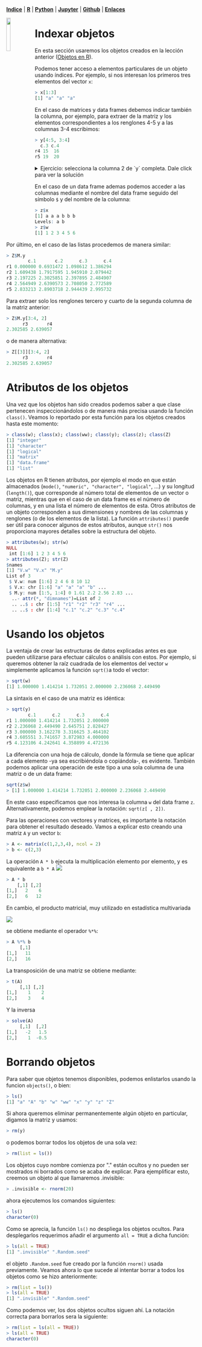 <p align="left">
<strong><a href="../Indice.md">Indice</a></strong>
|
<strong><a href="../Intro-a-R/R.md">R</a></strong>
|
<strong><a href="../Intro-a-Python/Python.md">Python</a></strong>
|
<strong><a href="../Intro-a-Jupyter/Jupyter.md">Jupyter</a></strong>
|
<strong><a href="../Intro-a-github/Github.md">Github</a></strong>
|
<strong><a href="../enlaces.md">Enlaces</a></strong>
</p>

<img     style="float: left;" src="OHWe.png" width=15% height=15%>

# Indexar objetos

En esta sección usaremos los objetos creados en la lección anterior (<a href="../Intro-a-R/03-Objetos.md">Objetos en R</a>).

Podemos tener acceso a elementos particulares de un objeto usando índices. Por ejemplo, si nos interesan los primeros tres elementos del vector `x`:

```r
> x[1:3]
[1] "a" "a" "a"
```

En el caso de matrices y data frames debemos indicar también la columna, por ejemplo, para extraer de la matriz y los elementos correspondientes a los renglones 4-5 y a las columnas 3-4 escribimos:

```r
> y[4:5, 3:4]
  c.3 c.4
r4 15  16
r5 19  20
```
<details>
<summary>Ejercicio: selecciona la columna 2 de `y` completa. Dale click para ver la solución</summary>
  
 ```r
> y[, 2]
r1 r2 r3 r4 r5
 2  6 10 14 18
```
  
</details>

En el caso de un data frame ademas podemos acceder a las columnas mediante el nombre del data frame seguido del símbolo `$` y del nombre de la columna:

```r
> z$x
[1] a a a b b b
Levels: a b
> z$w
[1] 1 2 3 4 5 6
```

Por último, en el caso de las listas procedemos de manera similar:

```r
> Z$M.y
        c.1       c.2      c.3      c.4
r1 0.000000 0.6931472 1.098612 1.386294
r2 1.609438 1.7917595 1.945910 2.079442
r3 2.197225 2.3025851 2.397895 2.484907
r4 2.564949 2.6390573 2.708050 2.772589
r5 2.833213 2.8903718 2.944439 2.995732
```

Para extraer solo los renglones tercero y cuarto de la segunda columna de la matriz  anterior:

```r
> Z$M.y[3:4, 2]
      r3       r4
2.302585 2.639057
```
o de manera alternativa:

```r
> Z[[3]][3:4, 2]
      r3       r4
2.302585 2.639057
```

# Atributos de los objetos 
Una vez que los objetos han sido creados podemos saber a que clase pertenecen inspeccionándolos o de manera más precisa usando la función `class()`. Veamos lo reportado por esta función para los objetos creados hasta este momento:

```r
> class(w); class(x); class(ww); class(y); class(z); class(Z)
[1] "integer"
[1] "character"
[1] "logical"
[1] "matrix"
[1] "data.frame"
[1] "list"
```

Los objetos en R tienen atributos, por ejemplo el modo en que están almacenados (`mode()`, `"numeric", "character", "logical"`, ...) y su longitud (`length()`), que corresponde al número total de elementos de un vector o matriz, mientras que en el caso de un data frame es el número de columnas, y en una lista el número de elementos de esta. Otros atributos de un objeto corresponden a sus dimensiones y nombres de las columnas y renglones (o de los elementos de la lista). La función `attributes()` puede ser útil para conocer algunos de estos atributos, aunque `str()` nos proporciona mayores detalles sobre la estructura del objeto.

```r
> attributes(w); str(w)
NULL
 int [1:6] 1 2 3 4 5 6
> attributes(Z); str(Z)
$names
[1] "V.w" "V.x" "M.y"
List of 3
 $ V.w: num [1:6] 2 4 6 8 10 12
 $ V.x: chr [1:6] "a" "a" "a" "b" ...
 $ M.y: num [1:5, 1:4] 0 1.61 2.2 2.56 2.83 ...
  ..- attr(*, "dimnames")=List of 2
  .. ..$ : chr [1:5] "r1" "r2" "r3" "r4" ...
  .. ..$ : chr [1:4] "c.1" "c.2" "c.3" "c.4"
```

# Usando los objetos 
La ventaja de crear las estructuras de datos explicadas antes es que pueden utilizarse para efectuar cálculos o análisis con estos. Por ejemplo, si queremos obtener  la raíz cuadrada de los elementos del vector `w` simplemente aplicamos la función `sqrt()`a todo el vector:

```r
> sqrt(w)
[1] 1.000000 1.414214 1.732051 2.000000 2.236068 2.449490
```

La sintaxis en el caso de una matriz es idéntica:

```r
> sqrt(y)
        c.1      c.2      c.3      c.4
r1 1.000000 1.414214 1.732051 2.000000
r2 2.236068 2.449490 2.645751 2.828427
r3 3.000000 3.162278 3.316625 3.464102
r4 3.605551 3.741657 3.872983 4.000000
r5 4.123106 4.242641 4.358899 4.472136
```

La diferencia con una hoja de cálculo, donde la fórmula se tiene que aplicar a cada elemento -ya sea escribiéndola o copiándola-, es evidente. También podemos aplicar una operación de este tipo a una sola columna de una matriz o de un data frame:

```r
sqrt(z$w)
> [1] 1.000000 1.414214 1.732051 2.000000 2.236068 2.449490
```
En este caso especificamos que nos interesa la columna `w` del data frame `z`. Alternativamente, podemos emplear la notación: `sqrt(z[ , 2])`. 

Para las operaciones con vectores y matrices, es importante la notación  para obtener el resultado deseado. Vamos a explicar esto creando una matriz `A` y un vector `b`:

```r
> A <- matrix(c(1,2,3,4), ncol = 2)
> b <- c(2,3)
```

La operación `A * b` ejecuta la multiplicación elemento por elemento, y es equivalente a  `b * A`
![](imagenes/ab.png)

```r
> A * b
    [,1] [,2]
[1,]   2    6
[2,]   6   12
```

En cambio, el producto matricial, muy utilizado en estadística multivariada

![](imagenes/ab_prod.png)

se obtiene mediante el operador `%*%`:
```r
> A %*% b
     [,1]
[1,]   11
[2,]   16
```

La transposición de una matriz se obtiene mediante:

```r
> t(A)
     [,1] [,2]
[1,]    1    2
[2,]    3    4
```

Y la inversa
```r
> solve(A)
     [,1]  [,2]
[1,]   -2   1.5
[2,]    1  -0.5
```


# Borrando objetos

Para saber que objetos tenemos disponibles, podemos enlistarlos usando la funcion `objects()`, o bien:
```r
> ls()
[1] "a" "A" "b" "w" "ww" "x" "y" "z" "Z"
```

Si ahora queremos eliminar permanentemente algún objeto en particular, digamos la 
matriz y usamos:
```r
> rm(y)
```

o podemos borrar todos los objetos de una sola vez:
```r
> rm(list = ls())
```

Los objetos cuyo nombre comienza por "." están ocultos y no pueden ser mostrados ni borrados como se acaba de explicar. Para ejemplificar esto, creemos un objeto al que llamaremos .invisible:
```r
> .invisible <- rnorm(20)
```
ahora ejecutemos los comandos siguientes:
```r
> ls()
character(0)
```
Como se aprecia, la función `ls()` no despliega los objetos ocultos. Para desplegarlos requerimos añadir el argumento `all = TRUE` a dicha función:
```r
> ls(all = TRUE)
[1] ".invisible" ".Random.seed"
```
el objeto `.Random.seed` fue creado por la función `rnorm()` usada previamente. Veamos ahora lo que sucede al intentar borrar a todos los objetos como se hizo anteriormente:
```r
> rm(list = ls())
> ls(all = TRUE)
[1] ".invisible" ".Random.seed"
```
Como podemos ver, los dos objetos ocultos siguen ahí. La notación correcta para borrarlos sera la siguiente:
```r
> rm(list = ls(all = TRUE))
> ls(all = TRUE)
character(0)
```
